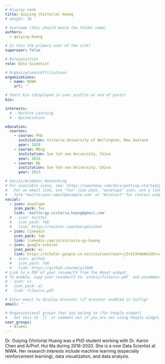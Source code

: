```yaml
---
# Display name
title: Guiying (Victoria) Huang
# weight: 10

# Username (this should match the folder name)
authors:
  - guiying-huang

# Is this the primary user of the site?
superuser: false

# Role/position
role: Data Scientist

# Organizations/Affiliations
organizations:
  - name: NIWA
    url: ''

# Short bio (displayed in user profile at end of posts)
bio: 

interests:
  # - Machine Learning
  # - Optimisation

education:
  courses:
    - course: PhD
      institution: Victoria University of Wellington, New Zealand
      year: 2020
    - course: MEng
      institution: Sun Yat-sen University, China
      year: 2016
    - course: BE
      institution: Sun Yat-sen University, China
      year: 2013

# Social/Academic Networking
# For available icons, see: https://wowchemy.com/docs/getting-started/page-builder/#icons
#   For an email link, use "fas" icon pack, "envelope" icon, and a link in the
#   form "mailto:your-email@example.com" or "#contact" for contact widget.
social:
  - icon: envelope
    icon_pack: fas
    link: 'mailto:gy.victoria.huang@gmail.com'
  # - icon: twitter
  #   icon_pack: fab
  #   link: https://twitter.com/GeorgeCushen
  - icon: linkedin
    icon_pack: fab
    link: linkedin.com/in/victoria-gy-huang
  - icon: google-scholar
    icon_pack: ai
    link: https://scholar.google.co.nz/citations?user=jZv153YAAAAJ&hl=en
  # - icon: github
  #   icon_pack: fab
  #   link: https://github.com/meiyi1986
# Link to a PDF of your resume/CV from the About widget.
# To enable, copy your resume/CV to `static/files/cv.pdf` and uncomment the lines below.
# - icon: cv
#   icon_pack: ai
#   link: files/cv.pdf

# Enter email to display Gravatar (if Gravatar enabled in Config)
email: ''

# Organizational groups that you belong to (for People widget)
#   Set this to `[]` or comment out if you are not using People widget.
user_groups:
  - Alumni
---
```


Dr. Guiying (Victoria) Huang was a PhD student working with Dr. Aaron Chen and A/Prof. Hui Ma during 2016-2020. She is a now Data Scientist at NIWA. Her research interests include machine learning (especially reinforcement learning), data visualization, and data analysis.

